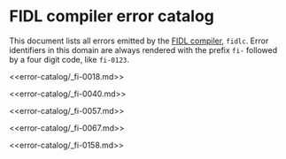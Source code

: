 # FIDL compiler error catalog

This document lists all errors emitted by the [FIDL compiler][docs-fidlc],
`fidlc`. Error identifiers in this domain are always rendered with the prefix
`fi-` followed by a four digit code, like `fi-0123`.

<<error-catalog/_fi-0018.md>>

<<error-catalog/_fi-0040.md>>

<<error-catalog/_fi-0057.md>>

<<error-catalog/_fi-0067.md>>

<<error-catalog/_fi-0158.md>>

[docs-fidlc]: ../language/fidlc.md
